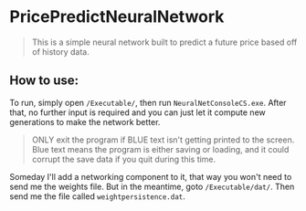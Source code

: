 # PricePredictNeuralNetwork
> This is a simple neural network built to predict a future price based off of history data.

## How to use:
To run, simply open <code>/Executable/</code>, then run <code>NeuralNetConsoleCS.exe</code>. After that, no further input is required and you can just let it compute new generations to make the network better.

> ONLY exit the program if BLUE text isn't getting printed to the screen. Blue text means the program is either saving or loading, and it could corrupt the save data if you quit during this time.

Someday I'll add a networking component to it, that way you won't need to send me the weights file. But in the meantime, goto <code>/Executable/dat/</code>. Then send me the file called <code>weightpersistence.dat</code>.
